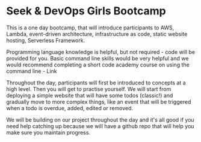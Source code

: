 # Seek & DevOps Girls Bootcamp 
This is a one day bootcamp, that will introduce participants to AWS, Lambda, event-driven architecture, infrastructure as code, static website hosting, Serverless Framework.

Programming language knowledge is helpful, but not required - code will be provided for you.
Basic command line skills would be very helpful and we would recommend completing a short code academy course on using the command line - Link

Throughout the day, participants will first be introduced to concepts at a high level. Then you will get to practise yourself. We will start from deploying a simple website that will have some todos (classic!) and gradually move to more complex things, like an event that will be triggered when a todo is overdue, added, edited or removed.

We will be building on our project throughout the day and it's all good if you need help catching up because we will have a github repo that will help you make sure you maintain progress.
